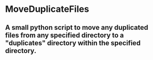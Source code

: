 # MoveDuplicateFiles
## A small python script to move any duplicated files from any specified directory to a "duplicates" directory within the specified directory.
